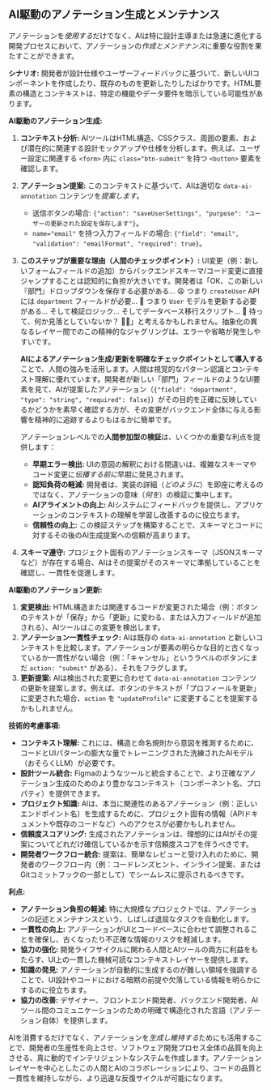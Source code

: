 ## AI駆動のアノテーション生成とメンテナンス

アノテーションを*使用する*だけでなく、AIは特に設計主導または急速に進化する開発プロセスにおいて、アノテーションの*作成とメンテナンス*に重要な役割を果たすことができます。

**シナリオ:** 開発者が設計仕様やユーザーフィードバックに基づいて、新しいUIコンポーネントを作成したり、既存のものを更新したりしたばかりです。HTML要素の構造とコンテキストは、特定の機能やデータ要件を暗示している可能性があります。

**AI駆動のアノテーション生成:**

1.  **コンテキスト分析:** AIツールはHTML構造、CSSクラス、周囲の要素、および潜在的に関連する設計モックアップや仕様を分析します。例えば、ユーザー設定に関連する `<form>` 内に `class="btn-submit"` を持つ `<button>` 要素を確認します。
2.  **アノテーション提案:** このコンテキストに基づいて、AIは適切な `data-ai-annotation` コンテンツを*提案します*。
    *   送信ボタンの場合: `{"action": "saveUserSettings", "purpose": "ユーザーの更新された設定を保存します"}`。
    *   `name="email"` を持つ入力フィールドの場合: `{"field": "email", "validation": "emailFormat", "required": true}`。
3.  **このステップが重要な理由（人間のチェックポイント）:** UI変更（例：新しいフォームフィールドの追加）からバックエンドスキーマ/コード変更に直接ジャンプすることは認知的に負担が大きいです。開発者は「OK、この新しい『部門』ドロップダウンを保存する必要がある... 😩 つまり `createUser` APIには `department` フィールドが必要... 🤔 つまり `User` モデルを更新する必要がある... そして検証ロジック... そしてデータベース移行スクリプト... 🤯 待って、何か見落としていないか？ 😵‍💫」と考えるかもしれません。抽象化の異なるレイヤー間でのこの精神的なジャグリングは、エラーや省略が発生しやすいです。

    **AIによるアノテーション生成/更新を明確なチェックポイントとして導入する**ことで、人間の強みを活用します。人間は視覚的なパターン認識とコンテキスト理解に優れています。開発者が新しい「部門」フィールドのようなUI要素を見て、AIが提案したアノテーション（`{"field": "department", "type": "string", "required": false}`）がその目的を正確に反映しているかどうかを素早く確認する方が、その変更がバックエンド全体に与える影響を精神的に追跡するよりもはるかに簡単です。

    アノテーションレベルでの**人間参加型の検証**は、いくつかの重要な利点を提供します：
    *   **早期エラー検出:** UIの意図の解釈における間違いは、複雑なスキーマやコード変更に*伝播する前に*早期に発見されます。
    *   **認知負荷の軽減:** 開発者は、実装の詳細（*どのように*）を即座に考えるのではなく、アノテーションの意味（*何を*）の検証に集中します。
    *   **AIアライメントの向上:** AIシステムにフィードバックを提供し、アプリケーションのコンテキストの理解を学習し改善するのに役立ちます。
    *   **信頼性の向上:** この検証ステップを構築することで、スキーマとコードに対するその後のAI生成提案への信頼が高まります。

4.  **スキーマ遵守:** プロジェクト固有のアノテーションスキーマ（JSONスキーマなど）が存在する場合、AIはその提案がそのスキーマに準拠していることを確認し、一貫性を促進します。

**AI駆動のアノテーション更新:**

1.  **変更検出:** HTML構造または関連するコードが変更された場合（例：ボタンのテキストが「保存」から「更新」に変わる、または入力フィールドが追加される）、AIツールはこの変更を検出します。
2.  **アノテーション一貫性チェック:** AIは既存の `data-ai-annotation` と新しいコンテキストを比較します。アノテーションが要素の明らかな目的と古くなっているか一貫性がない場合（例：「キャンセル」というラベルのボタンにまだ `action: "submit"` がある）、それをフラグします。
3.  **更新提案:** AIは検出された変更に合わせて `data-ai-annotation` コンテンツの更新を提案します。例えば、ボタンのテキストが「プロフィールを更新」に変更された場合、`action` を `"updateProfile"` に変更することを提案するかもしれません。

**技術的考慮事項:**

*   **コンテキスト理解:** これには、構造と命名規則から意図を推測するために、コードとUIパターンの膨大な量でトレーニングされた洗練されたAIモデル（おそらくLLM）が必要です。
*   **設計ツール統合:** Figmaのようなツールと統合することで、より正確なアノテーション生成のためのより豊かなコンテキスト（コンポーネント名、プロパティ）を提供できます。
*   **プロジェクト知識:** AIは、本当に関連性のあるアノテーション（例：正しいエンドポイント名）を生成するために、プロジェクト固有の情報（APIドキュメントや既存のコードなど）へのアクセスが必要かもしれません。
*   **信頼度スコアリング:** 生成されたアノテーションは、理想的にはAIがその提案についてどれだけ確信しているかを示す信頼度スコアを伴うべきです。
*   **開発者ワークフロー統合:** 提案は、簡単なレビューと受け入れのために、開発者のワークフロー内（例：コードレンズヒント、インライン提案、またはGitコミットフックの一部として）でシームレスに提示されるべきです。

**利点:**

*   **アノテーション負担の軽減:** 特に大規模なプロジェクトでは、アノテーションの記述とメンテナンスという、しばしば退屈なタスクを自動化します。
*   **一貫性の向上:** アノテーションがUIとコードベースに合わせて調整されることを確保し、古くなったり不正確な情報のリスクを軽減します。
*   **協力の強化:** 開発ライフサイクルに関わる人間とAIツールの両方に利益をもたらす、UI上の一貫した機械可読なコンテキストレイヤーを提供します。
*   **知識の発見:** アノテーションが自動的に生成するのが難しい領域を強調することで、UI設計やコードにおける暗黙の前提や欠落している情報を明らかにするのに役立ちます。
*   **協力の改善:** デザイナー、フロントエンド開発者、バックエンド開発者、AIツール間のコミュニケーションのための明確で構造化された言語（アノテーション自体）を提供します。

AIを消費するだけでなく、アノテーションを*生成し維持する*ためにも活用することで、開発者の生産性を向上させ、ソフトウェア開発プロセス全体の品質を向上させる、真に動的でインテリジェントなシステムを作成します。アノテーションレイヤーを中心としたこの人間とAIのコラボレーションにより、コードの品質と一貫性を維持しながら、より迅速な反復サイクルが可能になります。
